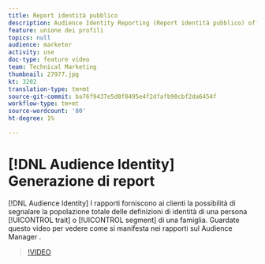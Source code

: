 ```yaml
---
title: Report identità pubblico
description: Audience Identity Reporting (Report identità pubblico) offre ai clienti la possibilità di eseguire report sulla popolazione totale di una caratteristica o delle definizioni di un segmento per persona/famiglia di identità. Guardate questo video per vedere come si manifesta nei rapporti sul Audience Manager .
feature: unione dei profili
topics: null
audience: marketer
activity: use
doc-type: feature video
team: Technical Marketing
thumbnail: 27977.jpg
kt: 3202
translation-type: tm+mt
source-git-commit: ba76f9437e5d8f0495e4f2dfafb90cbf2da6454f
workflow-type: tm+mt
source-wordcount: '80'
ht-degree: 1%

---
```



# [!DNL Audience Identity] Generazione di report

[!DNL Audience Identity] I rapporti forniscono ai clienti la possibilità di segnalare la popolazione totale delle definizioni di identità di una persona  [!UICONTROL trait] o  [!UICONTROL segment] di una famiglia. Guardate questo video per vedere come si manifesta nei rapporti sul Audience Manager .

>[!VIDEO](https://video.tv.adobe.com/v/27977/?quality=12)
